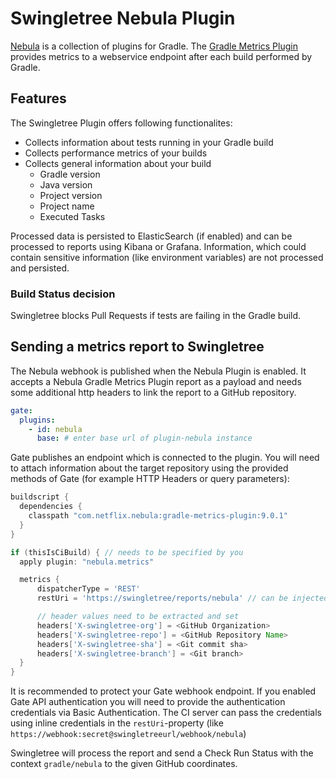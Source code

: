 # Swingletree Nebula Plugin

[Nebula][nebula] is a collection of plugins for Gradle. The [Gradle Metrics Plugin][gradle-metrics] provides metrics to a webservice endpoint after each build performed by Gradle.

## Features

The Swingletree Plugin offers following functionalites:

* Collects information about tests running in your Gradle build
* Collects performance metrics of your builds
* Collects general information about your build
  * Gradle version
  * Java version
  * Project version
  * Project name
  * Executed Tasks

Processed data is persisted to ElasticSearch (if enabled) and can be processed to reports using Kibana or Grafana. Information, which could contain sensitive information (like environment variables) are not processed and persisted.

### Build Status decision

Swingletree blocks Pull Requests if tests are failing in the Gradle build.

## Sending a metrics report to Swingletree

The Nebula webhook is published when the Nebula Plugin is enabled.
It accepts a Nebula Gradle Metrics Plugin report as a payload and needs some additional http headers to link the report to a GitHub repository.

```yaml
gate:
  plugins:
    - id: nebula
      base: # enter base url of plugin-nebula instance
```

Gate publishes an endpoint which is connected to the plugin. You will need to attach information about the target repository using the provided methods of Gate (for example HTTP Headers or query parameters):

```groovy
buildscript {
  dependencies {
    classpath "com.netflix.nebula:gradle-metrics-plugin:9.0.1"
  }
}

if (thisIsCiBuild) { // needs to be specified by you
  apply plugin: "nebula.metrics"

  metrics {
      dispatcherType = 'REST'
      restUri = 'https://swingletree/reports/nebula' // can be injected by CI server using properties or env vars

      // header values need to be extracted and set
      headers['X-swingletree-org'] = <GitHub Organization>
      headers['X-swingletree-repo'] = <GitHub Repository Name>
      headers['X-swingletree-sha'] = <Git commit sha>
      headers['X-swingletree-branch'] = <Git branch>
  }
}
```

It is recommended to protect your Gate webhook endpoint. If you enabled Gate API authentication you will need to provide the authentication credentials via Basic Authentication. The CI server can pass the credentials using inline credentials in the `restUri`-property (like `https://webhook:secret@swingletreeurl/webhook/nebula`)

Swingletree will process the report and send a Check Run Status with the context `gradle/nebula` to the given GitHub coordinates.


[nebula]: https://nebula-plugins.github.io/
[gradle-metrics]: https://github.com/nebula-plugins/gradle-metrics-plugin